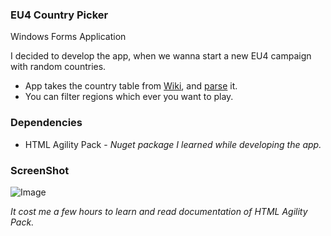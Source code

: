 ### EU4 Country Picker
Windows Forms Application

I decided to develop the app, when we wanna start a new EU4 campaign with random countries.

* App takes the country table from [Wiki](https://eu4.paradoxwikis.com/Countries), and [parse](Parse/HtmlTableParse.cs) it. 
* You can filter regions which ever you want to play.


### Dependencies

* HTML Agility Pack - *Nuget package I learned while developing the app.*


### ScreenShot

![Image](https://i.hizliresim.com/eivfpxd.png)

*It cost me a few hours to learn and read documentation of HTML Agility Pack.*
